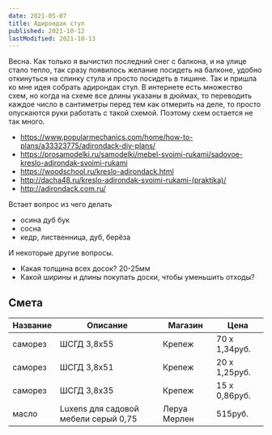 ```yaml
---
date: 2021-05-07
title: Адирондак стул
published: 2021-10-12
lastModified: 2021-10-13
---
```


Весна. Как только я вычистил последний снег с балкона, и на улице стало тепло, так сразу появилось желание посидеть на балконе, удобно откинуться на спинку стула и просто посидеть в тишине. Так и пришла ко мне идея собрать адирондак стул. В интернете есть множество схем, но когда на схеме все длины указаны в дюймах, то переводить каждое число в сантиметры перед тем как отмерить на деле, то просто опускаются руки работать с такой схемой. Поэтому схем остается не так много.

- https://www.popularmechanics.com/home/how-to-plans/a33323775/adirondack-diy-plans/
- https://prosamodelki.ru/samodelki/mebel-svoimi-rukami/sadovoe-kreslo-adirondak-svoimi-rukami
- https://woodschool.ru/kreslo-adirondack.html
- http://dacha48.ru/kreslo-adirondak-svoimi-rukami-(praktika)/
- http://adirondack.com.ru/

Встает вопрос из чего делать

- осина дуб бук
- сосна
- кедр, лиственница, дуб, берёза

И некоторые другие вопросы. 

- Какая толщина всех досок? 20-25мм
- Какой ширины и длины покупать доски, чтобы уменьшить отходы?


## Смета

| Название | Описание | Магазин | Цена |
| --------|-----------|---------|------|
| саморез | ШСГД 3,8x55 | Крепеж | 70 x 1,34руб. |
| саморез | ШСГД 3,8x51 | Крепеж | 20 x 1,25руб. |
| саморез | ШСГД 3,8x35 | Крепеж | 15 x 0,86руб. |
| масло | Luxens для садовой мебели серый 0,75 | Леруа Мерлен | 515руб. |